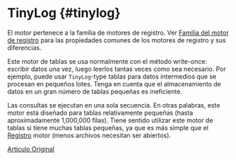 # TinyLog {#tinylog}

El motor pertenece a la familia de motores de registro. Ver [Familia del motor de registro](log_family.md) para las propiedades comunes de los motores de registro y sus diferencias.

Este motor de tablas se usa normalmente con el método write-once: escribir datos una vez, luego leerlos tantas veces como sea necesario. Por ejemplo, puede usar `TinyLog`-type tablas para datos intermedios que se procesan en pequeños lotes. Tenga en cuenta que el almacenamiento de datos en un gran número de tablas pequeñas es ineficiente.

Las consultas se ejecutan en una sola secuencia. En otras palabras, este motor está diseñado para tablas relativamente pequeñas (hasta aproximadamente 1,000,000 filas). Tiene sentido utilizar este motor de tablas si tiene muchas tablas pequeñas, ya que es más simple que el [Registro](log.md) motor (menos archivos necesitan ser abiertos).

[Artículo Original](https://clickhouse.tech/docs/es/operations/table_engines/tinylog/) <!--hide-->
